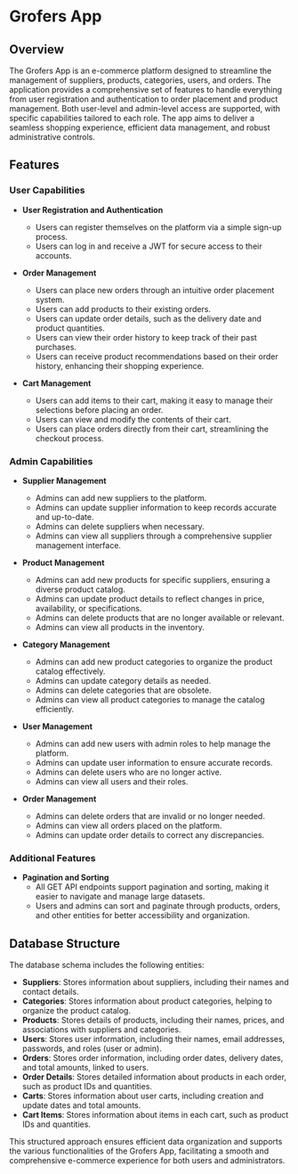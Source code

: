 # Grofers App

## Overview
The Grofers App is an e-commerce platform designed to streamline the management of suppliers, products, categories, users, and orders. The application provides a comprehensive set of features to handle everything from user registration and authentication to order placement and product management. Both user-level and admin-level access are supported, with specific capabilities tailored to each role. The app aims to deliver a seamless shopping experience, efficient data management, and robust administrative controls.

## Features

### User Capabilities
- **User Registration and Authentication**
  - Users can register themselves on the platform via a simple sign-up process.
  - Users can log in and receive a JWT for secure access to their accounts.

- **Order Management**
  - Users can place new orders through an intuitive order placement system.
  - Users can add products to their existing orders.
  - Users can update order details, such as the delivery date and product quantities.
  - Users can view their order history to keep track of their past purchases.
  - Users can receive product recommendations based on their order history, enhancing their shopping experience.

- **Cart Management**
  - Users can add items to their cart, making it easy to manage their selections before placing an order.
  - Users can view and modify the contents of their cart.
  - Users can place orders directly from their cart, streamlining the checkout process.

### Admin Capabilities
- **Supplier Management**
  - Admins can add new suppliers to the platform.
  - Admins can update supplier information to keep records accurate and up-to-date.
  - Admins can delete suppliers when necessary.
  - Admins can view all suppliers through a comprehensive supplier management interface.

- **Product Management**
  - Admins can add new products for specific suppliers, ensuring a diverse product catalog.
  - Admins can update product details to reflect changes in price, availability, or specifications.
  - Admins can delete products that are no longer available or relevant.
  - Admins can view all products in the inventory.

- **Category Management**
  - Admins can add new product categories to organize the product catalog effectively.
  - Admins can update category details as needed.
  - Admins can delete categories that are obsolete.
  - Admins can view all product categories to manage the catalog efficiently.

- **User Management**
  - Admins can add new users with admin roles to help manage the platform.
  - Admins can update user information to ensure accurate records.
  - Admins can delete users who are no longer active.
  - Admins can view all users and their roles.

- **Order Management**
  - Admins can delete orders that are invalid or no longer needed.
  - Admins can view all orders placed on the platform.
  - Admins can update order details to correct any discrepancies.

### Additional Features
- **Pagination and Sorting**
  - All GET API endpoints support pagination and sorting, making it easier to navigate and manage large datasets.
  - Users and admins can sort and paginate through products, orders, and other entities for better accessibility and organization.

## Database Structure
The database schema includes the following entities:
- **Suppliers**: Stores information about suppliers, including their names and contact details.
- **Categories**: Stores information about product categories, helping to organize the product catalog.
- **Products**: Stores details of products, including their names, prices, and associations with suppliers and categories.
- **Users**: Stores user information, including their names, email addresses, passwords, and roles (user or admin).
- **Orders**: Stores order information, including order dates, delivery dates, and total amounts, linked to users.
- **Order Details**: Stores detailed information about products in each order, such as product IDs and quantities.
- **Carts**: Stores information about user carts, including creation and update dates and total amounts.
- **Cart Items**: Stores information about items in each cart, such as product IDs and quantities.

This structured approach ensures efficient data organization and supports the various functionalities of the Grofers App, facilitating a smooth and comprehensive e-commerce experience for both users and administrators.


